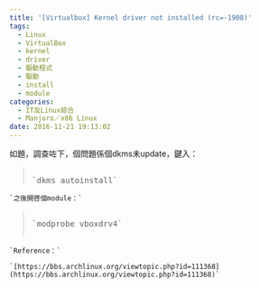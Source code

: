 ```yaml
---
title: '[Virtualbox] Kernel driver not installed (rc=-1908)'
tags:
  - Linux
  - VirtualBox
  - kernel
  - driver
  - 驅動程式
  - 驅動
  - install
  - module
categories:
  - IT及Linux綜合
  - Manjaro／x86 Linux
date: 2016-11-21 19:13:02
---
```


如題，調查咗下，個問題係個dkms未update，鍵入：

> <pre>>
> `dkms autoinstall`</pre>

	`之後開啓個module：`

> <pre>>
> `modprobe vboxdrv4`>
> </pre>

	`Reference：`

	`[https://bbs.archlinux.org/viewtopic.php?id=111368](https://bbs.archlinux.org/viewtopic.php?id=111368)`
